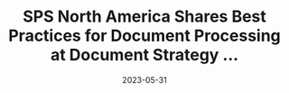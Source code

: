 ---
category:
- .nan
date: 2023-05-31
keyword_suggestion: ubuntu install docker
post_inspiration: https://www.prweb.com/releases/sps_north_america_shares_best_practices_for_document_processing_at_document_strategy_forum_dsf_in_charlotte_nc/prweb19351593.htm
silot_terms: digital automation
title: SPS North America Shares Best Practices for Document Processing at Document
  Strategy ...
---